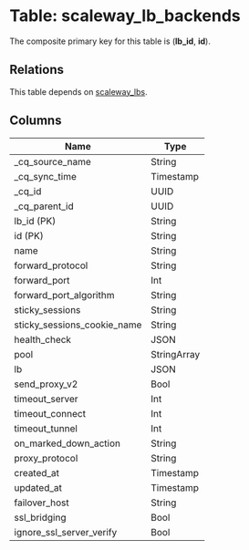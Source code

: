 # Table: scaleway_lb_backends

The composite primary key for this table is (**lb_id**, **id**).

## Relations

This table depends on [scaleway_lbs](scaleway_lbs.md).

## Columns

| Name          | Type          |
| ------------- | ------------- |
|_cq_source_name|String|
|_cq_sync_time|Timestamp|
|_cq_id|UUID|
|_cq_parent_id|UUID|
|lb_id (PK)|String|
|id (PK)|String|
|name|String|
|forward_protocol|String|
|forward_port|Int|
|forward_port_algorithm|String|
|sticky_sessions|String|
|sticky_sessions_cookie_name|String|
|health_check|JSON|
|pool|StringArray|
|lb|JSON|
|send_proxy_v2|Bool|
|timeout_server|Int|
|timeout_connect|Int|
|timeout_tunnel|Int|
|on_marked_down_action|String|
|proxy_protocol|String|
|created_at|Timestamp|
|updated_at|Timestamp|
|failover_host|String|
|ssl_bridging|Bool|
|ignore_ssl_server_verify|Bool|